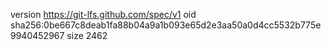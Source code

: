 version https://git-lfs.github.com/spec/v1
oid sha256:0be667c8deab1fa88b04a9a1b093e65d2e3aa50a0d4cc5532b775e9940452967
size 2462
